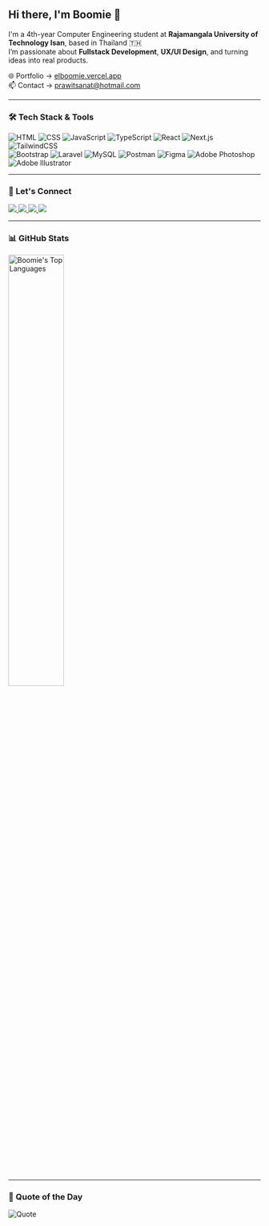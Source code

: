 ## Hi there, I'm Boomie 👋  
I'm a 4th-year Computer Engineering student at **Rajamangala University of Technology Isan**, based in Thailand 🇹🇭  
I’m passionate about **Fullstack Development**, **UX/UI Design**, and turning ideas into real products.  

🌐 Portfolio → <a href="https://elboomie.vercel.app" target="_blank" rel="noopener noreferrer">elboomie.vercel.app</a><br>
📫 Contact → [prawitsanat@hotmail.com](mailto:pawitsanat@gmail.com)  

---

### 🛠️ Tech Stack & Tools
![HTML](https://img.shields.io/badge/HTML-E34F26?style=flat&logo=html5&logoColor=white)
![CSS](https://img.shields.io/badge/CSS-1572B6?style=flat&logo=css3&logoColor=white)
![JavaScript](https://img.shields.io/badge/JavaScript-F7DF1E?style=flat&logo=javascript&logoColor=black)
![TypeScript](https://img.shields.io/badge/TypeScript-3178C6?style=flat&logo=typescript&logoColor=white)
![React](https://img.shields.io/badge/React-20232A?style=flat&logo=react&logoColor=61DAFB)
![Next.js](https://img.shields.io/badge/Next.js-000000?style=flat&logo=next.js&logoColor=white)
![TailwindCSS](https://img.shields.io/badge/TailwindCSS-38B2AC?style=flat&logo=tailwind-css&logoColor=white) <br>
![Bootstrap](https://img.shields.io/badge/Bootstrap-7952B3?style=flat&logo=bootstrap&logoColor=white)
![Laravel](https://img.shields.io/badge/Laravel-FF2D20?style=flat&logo=laravel&logoColor=white)
![MySQL](https://img.shields.io/badge/MySQL-4479A1?style=flat&logo=mysql&logoColor=white)
![Postman](https://img.shields.io/badge/Postman-FF6C37?style=flat&logo=postman&logoColor=white)
![Figma](https://img.shields.io/badge/Figma-000000?style=flat&logo=figma&logoColor=white)
![Adobe Photoshop](https://img.shields.io/badge/Photoshop-31A8FF?style=flat&logo=adobe-photoshop&logoColor=white)
![Adobe Illustrator](https://img.shields.io/badge/Illustrator-FF9A00?style=flat&logo=adobe-illustrator&logoColor=white)

---

### 🔗 Let's Connect
<p>
  <a href="https://www.facebook.com/boomieindahouse" target="_blank" rel="noopener noreferrer">
    <img src="https://img.shields.io/badge/Facebook-1877F2?style=flat&logo=facebook&logoColor=white" />
  </a>
  <a href="https://www.github.com/boomieindahouse" target="_blank" rel="noopener noreferrer">
    <img src="https://img.shields.io/badge/GitHub-181717?style=flat&logo=github&logoColor=white" />
  </a>
  <a href="https://www.linkedin.com/in/prawitsanat-prapananyosanan-5ab977327/" target="_blank" rel="noopener noreferrer">
    <img src="https://img.shields.io/badge/LinkedIn-0A66C2?style=flat&logo=linkedin&logoColor=white" />
  </a>
  <a href="https://www.x.com/boomiebehumble" target="_blank" rel="noopener noreferrer">
    <img src="https://img.shields.io/badge/X-000000?style=flat&logo=twitter&logoColor=white" />
  </a>
</p>

---

### 📊 GitHub Stats

<div align="left">
<!--   <img src="https://github-readme-stats.vercel.app/api?username=boomieindahouse&show_icons=true&theme=radical&hide=prs&count_private=true" alt="Boomie's GitHub Stats" width="47%" /> -->
  <img src="https://github-readme-stats.vercel.app/api/top-langs/?username=boomieindahouse&layout=compact&theme=radical" alt="Boomie's Top Languages" width="47%" />
</div>

---

### 📌 Quote of the Day  
<img src="https://readme-daily-quotes.vercel.app/api?theme=radical&font=libre_baskerville&author=Sir+Gareth+Northgate&quote=The+future+is+shaped+by+your+dreams,+so+stop+wasting+your+time+and+go+to+sleep!" alt="Quote" />

